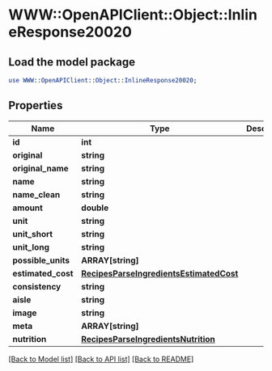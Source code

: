 # WWW::OpenAPIClient::Object::InlineResponse20020

## Load the model package
```perl
use WWW::OpenAPIClient::Object::InlineResponse20020;
```

## Properties
Name | Type | Description | Notes
------------ | ------------- | ------------- | -------------
**id** | **int** |  | 
**original** | **string** |  | 
**original_name** | **string** |  | 
**name** | **string** |  | 
**name_clean** | **string** |  | 
**amount** | **double** |  | 
**unit** | **string** |  | 
**unit_short** | **string** |  | 
**unit_long** | **string** |  | 
**possible_units** | **ARRAY[string]** |  | 
**estimated_cost** | [**RecipesParseIngredientsEstimatedCost**](RecipesParseIngredientsEstimatedCost.md) |  | 
**consistency** | **string** |  | 
**aisle** | **string** |  | 
**image** | **string** |  | 
**meta** | **ARRAY[string]** |  | 
**nutrition** | [**RecipesParseIngredientsNutrition**](RecipesParseIngredientsNutrition.md) |  | 

[[Back to Model list]](../README.md#documentation-for-models) [[Back to API list]](../README.md#documentation-for-api-endpoints) [[Back to README]](../README.md)


